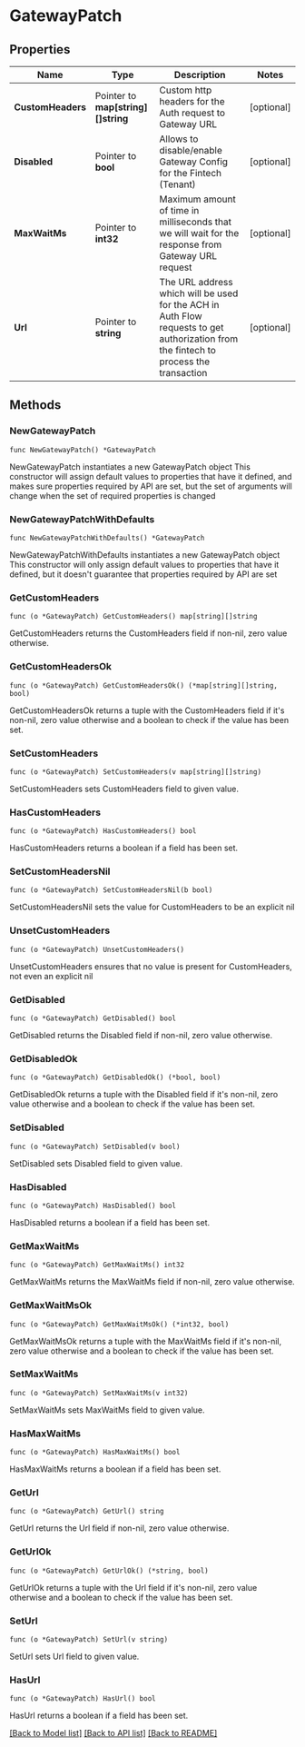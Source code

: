 # GatewayPatch

## Properties

Name | Type | Description | Notes
------------ | ------------- | ------------- | -------------
**CustomHeaders** | Pointer to **map[string][]string** | Custom http headers for the Auth request to Gateway URL | [optional] 
**Disabled** | Pointer to **bool** | Allows to disable/enable Gateway Config for the Fintech (Tenant) | [optional] 
**MaxWaitMs** | Pointer to **int32** | Maximum amount of time in milliseconds that we will wait for the response from Gateway URL request | [optional] 
**Url** | Pointer to **string** | The URL address which will be used for the ACH in Auth Flow requests to get authorization from the fintech to process the transaction | [optional] 

## Methods

### NewGatewayPatch

`func NewGatewayPatch() *GatewayPatch`

NewGatewayPatch instantiates a new GatewayPatch object
This constructor will assign default values to properties that have it defined,
and makes sure properties required by API are set, but the set of arguments
will change when the set of required properties is changed

### NewGatewayPatchWithDefaults

`func NewGatewayPatchWithDefaults() *GatewayPatch`

NewGatewayPatchWithDefaults instantiates a new GatewayPatch object
This constructor will only assign default values to properties that have it defined,
but it doesn't guarantee that properties required by API are set

### GetCustomHeaders

`func (o *GatewayPatch) GetCustomHeaders() map[string][]string`

GetCustomHeaders returns the CustomHeaders field if non-nil, zero value otherwise.

### GetCustomHeadersOk

`func (o *GatewayPatch) GetCustomHeadersOk() (*map[string][]string, bool)`

GetCustomHeadersOk returns a tuple with the CustomHeaders field if it's non-nil, zero value otherwise
and a boolean to check if the value has been set.

### SetCustomHeaders

`func (o *GatewayPatch) SetCustomHeaders(v map[string][]string)`

SetCustomHeaders sets CustomHeaders field to given value.

### HasCustomHeaders

`func (o *GatewayPatch) HasCustomHeaders() bool`

HasCustomHeaders returns a boolean if a field has been set.

### SetCustomHeadersNil

`func (o *GatewayPatch) SetCustomHeadersNil(b bool)`

 SetCustomHeadersNil sets the value for CustomHeaders to be an explicit nil

### UnsetCustomHeaders
`func (o *GatewayPatch) UnsetCustomHeaders()`

UnsetCustomHeaders ensures that no value is present for CustomHeaders, not even an explicit nil
### GetDisabled

`func (o *GatewayPatch) GetDisabled() bool`

GetDisabled returns the Disabled field if non-nil, zero value otherwise.

### GetDisabledOk

`func (o *GatewayPatch) GetDisabledOk() (*bool, bool)`

GetDisabledOk returns a tuple with the Disabled field if it's non-nil, zero value otherwise
and a boolean to check if the value has been set.

### SetDisabled

`func (o *GatewayPatch) SetDisabled(v bool)`

SetDisabled sets Disabled field to given value.

### HasDisabled

`func (o *GatewayPatch) HasDisabled() bool`

HasDisabled returns a boolean if a field has been set.

### GetMaxWaitMs

`func (o *GatewayPatch) GetMaxWaitMs() int32`

GetMaxWaitMs returns the MaxWaitMs field if non-nil, zero value otherwise.

### GetMaxWaitMsOk

`func (o *GatewayPatch) GetMaxWaitMsOk() (*int32, bool)`

GetMaxWaitMsOk returns a tuple with the MaxWaitMs field if it's non-nil, zero value otherwise
and a boolean to check if the value has been set.

### SetMaxWaitMs

`func (o *GatewayPatch) SetMaxWaitMs(v int32)`

SetMaxWaitMs sets MaxWaitMs field to given value.

### HasMaxWaitMs

`func (o *GatewayPatch) HasMaxWaitMs() bool`

HasMaxWaitMs returns a boolean if a field has been set.

### GetUrl

`func (o *GatewayPatch) GetUrl() string`

GetUrl returns the Url field if non-nil, zero value otherwise.

### GetUrlOk

`func (o *GatewayPatch) GetUrlOk() (*string, bool)`

GetUrlOk returns a tuple with the Url field if it's non-nil, zero value otherwise
and a boolean to check if the value has been set.

### SetUrl

`func (o *GatewayPatch) SetUrl(v string)`

SetUrl sets Url field to given value.

### HasUrl

`func (o *GatewayPatch) HasUrl() bool`

HasUrl returns a boolean if a field has been set.


[[Back to Model list]](../README.md#documentation-for-models) [[Back to API list]](../README.md#documentation-for-api-endpoints) [[Back to README]](../README.md)


